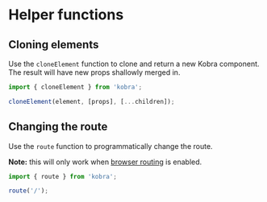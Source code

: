# Helper functions

## Cloning elements

Use the `cloneElement` function to clone and return a new Kobra component. The result will have new props shallowly merged in.

```js
import { cloneElement } from 'kobra';

cloneElement(element, [props], [...children]);
```

## Changing the route

Use the `route` function to programmatically change the route.

**Note:** this will only work when [browser routing](broswer-routing.md) is enabled.

```js
import { route } from 'kobra';

route('/');
```
